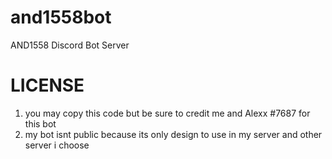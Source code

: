 # and1558bot
AND1558 Discord Bot Server



# LICENSE
1. you may copy this code but be sure to credit me and Alexx #7687 for this bot
2. my bot isnt public because its only design to use in my server and other server i choose

